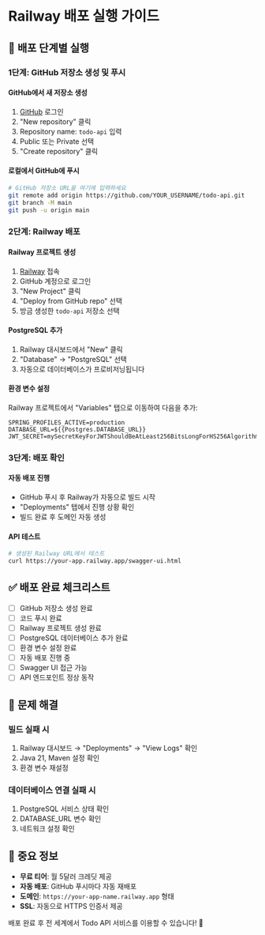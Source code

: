 # Railway 배포 실행 가이드

## 🚀 배포 단계별 실행

### 1단계: GitHub 저장소 생성 및 푸시

#### GitHub에서 새 저장소 생성
1. [GitHub](https://github.com) 로그인
2. "New repository" 클릭
3. Repository name: `todo-api` 입력
4. Public 또는 Private 선택
5. "Create repository" 클릭

#### 로컬에서 GitHub에 푸시
```bash
# GitHub 저장소 URL을 여기에 입력하세요
git remote add origin https://github.com/YOUR_USERNAME/todo-api.git
git branch -M main
git push -u origin main
```

### 2단계: Railway 배포

#### Railway 프로젝트 생성
1. [Railway](https://railway.app) 접속
2. GitHub 계정으로 로그인
3. "New Project" 클릭
4. "Deploy from GitHub repo" 선택
5. 방금 생성한 `todo-api` 저장소 선택

#### PostgreSQL 추가
1. Railway 대시보드에서 "New" 클릭
2. "Database" → "PostgreSQL" 선택
3. 자동으로 데이터베이스가 프로비저닝됩니다

#### 환경 변수 설정
Railway 프로젝트에서 "Variables" 탭으로 이동하여 다음을 추가:

```
SPRING_PROFILES_ACTIVE=production
DATABASE_URL=${{Postgres.DATABASE_URL}}
JWT_SECRET=mySecretKeyForJWTShouldBeAtLeast256BitsLongForHS256AlgorithmSecureKey2024
```

### 3단계: 배포 확인

#### 자동 배포 진행
- GitHub 푸시 후 Railway가 자동으로 빌드 시작
- "Deployments" 탭에서 진행 상황 확인
- 빌드 완료 후 도메인 자동 생성

#### API 테스트
```bash
# 생성된 Railway URL에서 테스트
curl https://your-app.railway.app/swagger-ui.html
```

## ✅ 배포 완료 체크리스트

- [ ] GitHub 저장소 생성 완료
- [ ] 코드 푸시 완료
- [ ] Railway 프로젝트 생성 완료
- [ ] PostgreSQL 데이터베이스 추가 완료
- [ ] 환경 변수 설정 완료
- [ ] 자동 배포 진행 중
- [ ] Swagger UI 접근 가능
- [ ] API 엔드포인트 정상 동작

## 🔧 문제 해결

### 빌드 실패 시
1. Railway 대시보드 → "Deployments" → "View Logs" 확인
2. Java 21, Maven 설정 확인
3. 환경 변수 재설정

### 데이터베이스 연결 실패 시
1. PostgreSQL 서비스 상태 확인
2. DATABASE_URL 변수 확인
3. 네트워크 설정 확인

## 📝 중요 정보

- **무료 티어**: 월 5달러 크레딧 제공
- **자동 배포**: GitHub 푸시마다 자동 재배포
- **도메인**: `https://your-app-name.railway.app` 형태
- **SSL**: 자동으로 HTTPS 인증서 제공

배포 완료 후 전 세계에서 Todo API 서비스를 이용할 수 있습니다! 🎉